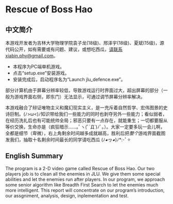 # Rescue of Boss Hao

## 中文简介

本游戏开发者为吉林大学物理学院袁子龙(18级)、邢泽宇(18级)、夏斌(15级)，源代码公开，如有需要或有问题、建议，或想吃西瓜，请联系xiabin.phy@gmail.com。

* 本程序为PC端单机游戏。 
* 点击“setup.exe”安装游戏。
* 安装完成后，启动程序名为“Launch jlu_defence.exe”。

部分计算机由于屏幕分辨率较低，导致游戏运行时界面过大，超出屏幕的部分（一般为游戏界面右侧，即东门）无法显示，可通过调节屏幕分辨率解决。

本游戏融合了辩证唯物主义和魔幻现实主义，是一充斥着自然哲学、宏伟图景的史诗巨制。(ﾉ>ω<)ﾉ知识带给我们一些能力的同时也剥夺另外一些能力；看似弱者，在经历洗礼后也有可能统帅全局；邪恶只要有一点存在，就能重生；一切都要服从等价交换，生命亦是（疯狂暗示……｡ﾟヽ(ﾟ´Д`)ﾉﾟ｡）。大家一定要多玩一会儿啊，全都是细节（卑微），右上角剩余时间越多成就越高，胜利后把*整个*游戏界面截图发我们，抽取十名剩余时间最长的同学请吃西瓜
(ﾉ◕ヮ◕)ﾉ*:･ﾟ✧




## English Summary

The program is a 2-D video game called Rescue of Boss Hao. Our two players job is to clean all the enemies in JLU. We give them some special abilities and let the enemies run after players. In our program, we approach some senior algorithm like Breadth First Search to let the enemies much more intelligent. This report will concentrate on our program’s introduction, our assgniment, analysis, design, inplementation and test.
